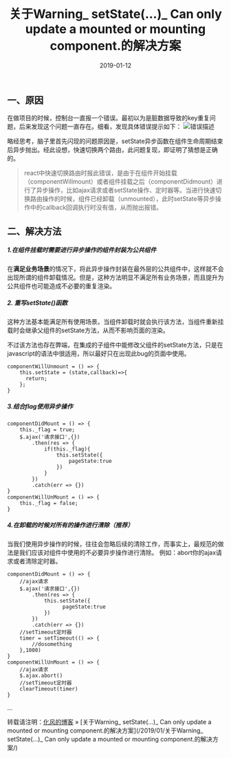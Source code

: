 ﻿---
layout: post
title: "关于Warning_ setState(...)_ Can only update a mounted or mounting component.的解决方案"
date: 2019-01-12
description: "关于Warning_ setState(...)_ Can only update a mounted or mounting component.的解决方案"
tag: React
---


## 一、原因

在做项目的时候，控制台一直报一个错误。最初以为是脏数据导致的key重复问题，后来发现这个问题一直存在。细看，发现具体错误提示如下：
![错误描述](https://img-blog.csdnimg.cn/20190112154612147.png)

略经思考，脑子里首先闪现的问题原因是，setState异步函数在组件生命周期结束后异步抛出。经此设想，快速切换两个路由，此问题复现，即证明了猜想是正确的。

> react中快速切换路由时报此错误，是由于在组件开始挂载（componentWillmount）或者组件挂载之后（componentDidmount）进行了异步操作，比如ajax请求或者setState操作、定时器等。当进行快速切换路由操作的时候，组件已经卸载（unmounted），此时setState等异步操作中的callback回调执行时没有值，从而抛出报错。

## 二、解决方法
##### 1.在组件挂载时需要进行异步操作的组件封装为公共组件
在**满足业务场景**的情况下，将此异步操作封装在最外层的公共组件中，这样就不会出现所谓的组件卸载情况。但是，这种方法明显不满足所有业务场景，而且提升为公共组件也可能造成不必要的重复渲染。

##### 2. 重写setState()函数
这种方法基本能满足所有使用场景。当组件卸载时就会执行该方法，当组件重新挂载时会继承父组件的setState方法，从而不影响页面的渲染。

不过该方法也存在弊端，在集成的子组件中能修改父组件的setState方法，只是在javascript的语法中很适用，所以最好只在出现此bug的页面中使用。

```
componentWillUnmount = () => {
    this.setState = (state,callback)=>{
      return;
    };
}
```
##### 3.结合flag使用异步操作

```
componentDidMount = () => {
    this._flag = true;
    $.ajax('请求接口',{})
        .then(res => {
            if(this._flag){
                this.setState({
                    pageState:true
                })
            }
        })
        .catch(err => {})
}
componentWillUnMount = () => {
    this._flag = false;
}
```
##### 4.在卸载的时候对所有的操作进行清除（推荐）
当我们使用异步操作的时候，往往会忽略后续的清除工作，而事实上，最规范的做法是我们应该对组件中使用的不必要异步操作进行清除。 例如：abort你的ajax请求或者清除定时器。

```
componentDidMount = () => {
    //ajax请求
    $.ajax('请求接口',{})
        .then(res => {
            this.setState({
                  pageState:true
            })
        })
        .catch(err => {})
    //setTimeout定时器
    timer = setTimeout(() => {
        //dosomething
    },1000)
}
componentWillUnMount = () => {
    //ajax请求
    $.ajax.abort()
    //setTimeout定时器
    clearTimeout(timer)
}
```
...

转载请注明：[化风的博客](http://ChhXin.github.io) » [关于Warning_ setState(...)_ Can only update a mounted or mounting component.的解决方案](/2019/01/关于Warning_ setState(...)_ Can only update a mounted or mounting component.的解决方案/)                   
